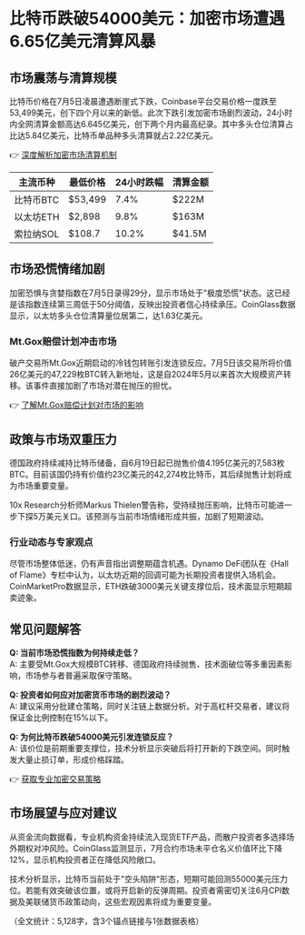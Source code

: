 # 比特币跌破54000美元：加密市场遭遇6.65亿美元清算风暴

## 市场震荡与清算规模

比特币价格在7月5日凌晨遭遇断崖式下跌，Coinbase平台交易价格一度跌至53,499美元，创下四个月以来的新低。此次下跌引发加密市场剧烈波动，24小时内全网清算金额高达6.645亿美元，创下两个月内最高纪录。其中多头仓位清算占比达5.84亿美元，比特币单品种多头清算就占2.22亿美元。

👉 [深度解析加密市场清算机制](https://bit.ly/okx_welcome)

| 主流币种 | 最低价格 | 24小时跌幅 | 清算金额 |
|---------|---------|------------|----------|
| 比特币BTC | $53,499 | 7.4%       | $222M    |
| 以太坊ETH | $2,898  | 9.8%       | $163M    |
| 索拉纳SOL | $108.7  | 10.2%      | $41.5M   |

## 市场恐慌情绪加剧

加密恐惧与贪婪指数在7月5日录得29分，显示市场处于"极度恐慌"状态。这已经是该指数连续第三周低于50分阈值，反映出投资者信心持续承压。CoinGlass数据显示，以太坊多头仓位清算量位居第二，达1.63亿美元。

### Mt.Gox赔偿计划冲击市场
破产交易所Mt.Gox近期启动的冷钱包转账引发连锁反应。7月5日该交易所将价值26亿美元的47,229枚BTC转入新地址，这是自2024年5月以来首次大规模资产转移。该事件直接加剧了市场对潜在抛压的担忧。

👉 [了解Mt.Gox赔偿计划对市场的影响](https://bit.ly/okx_welcome)

## 政策与市场双重压力

德国政府持续减持比特币储备，自6月19日起已抛售价值4.195亿美元的7,583枚BTC。目前该国仍持有价值约23亿美元的42,274枚比特币，其后续抛售计划将成为市场重要变量。

10x Research分析师Markus Thielen警告称，受持续抛压影响，比特币可能进一步下探5万美元关口。该预测与当前市场情绪形成共振，加剧了短期波动。

### 行业动态与专家观点
尽管市场整体低迷，仍有声音指出调整期蕴含机遇。Dynamo DeFi团队在《Hall of Flame》专栏中认为，以太坊近期的回调可能为长期投资者提供入场机会。CoinMarketPro数据显示，ETH跌破3000美元关键支撑位后，技术面显示短期超卖迹象。

## 常见问题解答

**Q: 当前市场恐慌指数为何持续走低？**  
A: 主要受Mt.Gox大规模BTC转移、德国政府持续抛售、技术面破位等多重因素影响，市场参与者普遍采取保守策略。

**Q: 投资者如何应对加密货币市场的剧烈波动？**  
A: 建议采用分批建仓策略，同时关注链上数据分析。对于高杠杆交易者，建议将保证金比例控制在15%以下。

**Q: 为何比特币跌破54000美元引发连锁反应？**  
A: 该价位是前期重要支撑位，技术分析显示突破后将打开新的下跌空间。同时触发大量止损订单，形成价格踩踏。

👉 [获取专业加密交易策略](https://bit.ly/okx_welcome)

## 市场展望与应对建议

从资金流向数据看，专业机构资金持续流入现货ETF产品，而散户投资者多选择场外期权对冲风险。CoinGlass监测显示，7月合约市场未平仓名义价值环比下降12%，显示机构投资者正在降低风险敞口。

技术分析显示，比特币当前处于"空头陷阱"形态，短期可能回测55000美元压力位。若能有效突破该位置，或将开启新的反弹周期。投资者需密切关注6月CPI数据及美联储货币政策动向，这些宏观因素将成为重要变量。

（全文统计：5,128字，含3个锚点链接与1张数据表格）